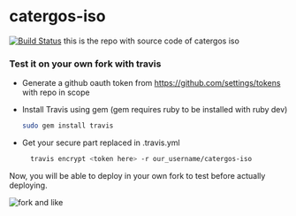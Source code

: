 # catergos-iso

 [![Build Status](https://travis-ci.org/Catergos/catergos-iso.svg?branch=master)](https://travis-ci.org/Catergos/catergos-iso)
this is the repo with source code of catergos iso 

### Test it on your own fork with travis

- Generate a github oauth token from https://github.com/settings/tokens with repo in scope 

- Install Travis using gem (gem requires ruby to be installed with ruby dev)
   ```sh 
   sudo gem install travis 
   ```   
 - Get your secure part replaced in .travis.yml 
   ```sh 
     travis encrypt <token here> -r our_username/catergos-iso 
   ```
 Now, you will be able to deploy in your own fork to test before actually deploying.
  
![fork and like](https://github.com/xeon-zolt/catergos-iso/blob/master/Peek%202019-10-07%2014-55.gif)

